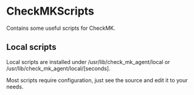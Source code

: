 # CheckMKScripts
Contains some useful scripts for CheckMK.

## Local scripts
Local scripts are installed under /usr/lib/check_mk_agent/local or /usr/lib/check_mk_agent/local/[seconds].

Most scripts require configuration, just see the source and edit it to your needs.
